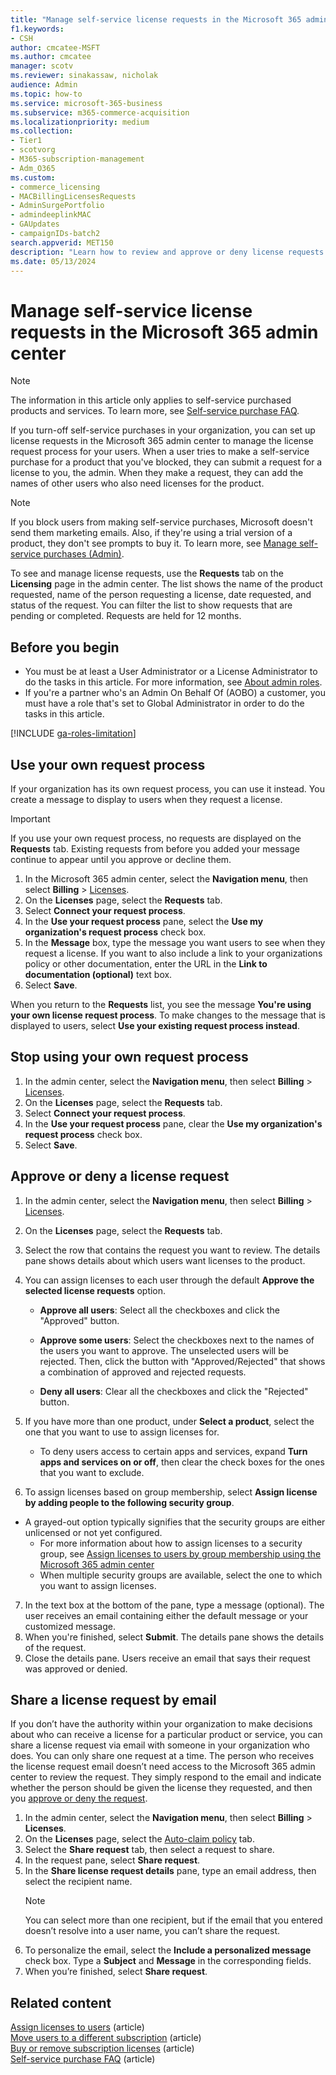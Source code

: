 ```yaml
---
title: "Manage self-service license requests in the Microsoft 365 admin center"
f1.keywords:
- CSH
author: cmcatee-MSFT
ms.author: cmcatee
manager: scotv
ms.reviewer: sinakassaw, nicholak
audience: Admin
ms.topic: how-to
ms.service: microsoft-365-business
ms.subservice: m365-commerce-acquisition
ms.localizationpriority: medium
ms.collection: 
- Tier1
- scotvorg
- M365-subscription-management
- Adm_O365
ms.custom: 
- commerce_licensing
- MACBillingLicensesRequests
- AdminSurgePortfolio
- admindeeplinkMAC
- GAUpdates
- campaignIDs-batch2
search.appverid: MET150
description: "Learn how to review and approve or deny license requests for products and services from users in the Microsoft 365 admin center."
ms.date: 05/13/2024
---
```


# Manage self-service license requests in the Microsoft 365 admin center

> [!NOTE]
> The information in this article only applies to self-service purchased products and services. To learn more, see [Self-service purchase FAQ](../subscriptions/self-service-purchase-faq.yml).

If you turn-off self-service purchases in your organization, you can set up license requests in the Microsoft 365 admin center to manage the license request process for your users. When a user tries to make a self-service purchase for a product that you've blocked, they can submit a request for a license to you, the admin. When they make a request, they can add the names of other users who also need licenses for the product.

> [!NOTE]
> If you block users from making self-service purchases, Microsoft doesn't send them marketing emails. Also, if they're using a trial version of a product, they don't see prompts to buy it. To learn more, see [Manage self-service purchases (Admin)](../subscriptions/manage-self-service-purchases-admins.md).

To see and manage license requests, use the **Requests** tab on the **Licensing** page in the admin center. The list shows the name of the product requested, name of the person requesting a license, date requested, and status of the request. You can filter the list to show requests that are pending or completed. Requests are held for 12 months.

## Before you begin

- You must be at least a User Administrator or a License Administrator to do the tasks in this article. For more information, see [About admin roles](../../admin/add-users/about-admin-roles.md).
- If you're a partner who's an Admin On Behalf Of (AOBO) a customer, you must have a role that's set to Global Administrator in order to do the tasks in this article.

[!INCLUDE [ga-roles-limitation](../../includes/ga-roles-limitation.md)]

## Use your own request process

If your organization has its own request process, you can use it instead. You create a message to display to users when they request a license.

> [!IMPORTANT]
> If you use your own request process, no requests are displayed on the **Requests** tab. Existing requests from before you added your message continue to appear until you approve or decline them.

1. In the Microsoft 365 admin center, select the **Navigation menu**, then select **Billing** > <a href="https://go.microsoft.com/fwlink/p/?linkid=842264" target="_blank">Licenses</a>.
2. On the **Licenses** page, select the **Requests** tab.
3. Select **Connect your request process**.
4. In the **Use your request process** pane, select the **Use my organization's request process** check box.
5. In the **Message** box, type the message you want users to see when they request a license. If you want to also include a link to your organizations policy or other documentation, enter the URL in the **Link to documentation (optional)** text box.
6. Select **Save**.

When you return to the **Requests** list, you see the message **You're using your own license request process**. To make changes to the message that is displayed to users, select **Use your existing request process instead**.

## Stop using your own request process

1. In the admin center, select the **Navigation menu**, then select **Billing** > <a href="https://go.microsoft.com/fwlink/p/?linkid=842264" target="_blank">Licenses</a>.
2. On the **Licenses** page, select the **Requests** tab.
3. Select **Connect your request process**.
4. In the **Use your request process** pane, clear the **Use my organization's request process** check box.
5. Select **Save**.

## Approve or deny a license request

1. In the admin center, select the **Navigation menu**, then select **Billing** > <a href="https://go.microsoft.com/fwlink/p/?linkid=842264" target="_blank">Licenses</a>.
2. On the **Licenses** page, select the **Requests** tab.
3. Select the row that contains the request you want to review. The details pane shows details about which users want licenses to the product.
1. You can assign licenses to each user through the default **Approve the selected license requests** option.
   - **Approve all users**: Select all the checkboxes and click the "Approved" button.
      
   - **Approve some users**: Select the checkboxes next to the names of the users you want to approve. The unselected users will be rejected. Then, click the button with "Approved/Rejected" that shows a combination of approved and rejected requests.
      
   - **Deny all users**: Clear all the checkboxes and click the "Rejected" button.
      
5. If you have more than one product, under **Select a product**, select the one that you want to use to assign licenses for.
   - To deny users access to certain apps and services, expand **Turn apps and services on or off**, then clear the check boxes for the ones that you want to exclude.
1. To assign licenses based on group membership, select **Assign license by adding people to the following security group**.
- A grayed-out option typically signifies that the security groups are either unlicensed or not yet configured.
   - For more information about how to assign licenses to a security group, see [Assign licenses to users by group membership using the Microsoft 365 admin center](/entra/identity/users/licensing-admin-center)
   - When multiple security groups are available, select the one to which you want to assign licenses.
7. In the text box at the bottom of the pane, type a message (optional). The user receives an email containing either the default message or your customized message.
8. When you're finished, select **Submit**. The details pane shows the details of the request.
9. Close the details pane. Users receive an email that says their request was approved or denied.

## Share a license request by email

If you don’t have the authority within your organization to make decisions about who can receive a license for a particular product or service, you can share a license request via email with someone in your organization who does. You can only share one request at a time. The person who receives the license request email doesn’t need access to the Microsoft 365 admin center to review the request. They simply respond to the email and indicate whether the person should be given the license they requested, and then you [approve or deny the request](#approve-or-deny-a-license-request).

1. In the admin center, select the **Navigation menu**, then select **Billing** > **Licenses**.
2. On the **Licenses** page, select the <a href="https://go.microsoft.com/fwlink/p/?linkid=2245727" target="_blank">Auto-claim policy</a> tab.
3. Select the **Share request** tab, then select a request to share.
4. In the request pane, select **Share request**.
5. In the **Share license request details** pane, type an email address, then select the recipient name.
   > [!NOTE]
   > You can select more than one recipient, but if the email that you entered doesn’t resolve into a user name, you can’t share the request.
6. To personalize the email, select the **Include a personalized message** check box. Type a **Subject** and **Message** in the corresponding fields.
7. When you’re finished, select **Share request**.

## Related content

[Assign licenses to users](../../admin/manage/assign-licenses-to-users.md) (article)\
[Move users to a different subscription](../subscriptions/move-users-different-subscription.md) (article)\
[Buy or remove subscription licenses](buy-licenses.md) (article)\
[Self-service purchase FAQ](../subscriptions/self-service-purchase-faq.yml) (article)
